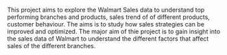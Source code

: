 This project aims to explore the Walmart Sales data to understand top performing branches and products, sales trend of of different products, customer behaviour. The aims is to study how sales strategies can be improved and optimized. The major aim of thie project is to gain insight into the sales data of Walmart to understand the different factors that affect sales of the different branches.
